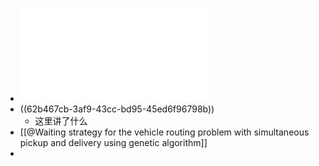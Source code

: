- ![SSRN-id3623492.pdf](../assets/SSRN-id3623492_1655990209536_0.pdf)
- ((62b467cb-3af9-43cc-bd95-45ed6f96798b))
	- 这里讲了什么
- [[@Waiting strategy for the vehicle routing problem with simultaneous pickup and delivery using genetic algorithm]]
-